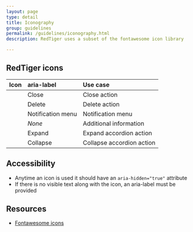 ```yaml
---
layout: page
type: detail
title: Iconography
group: guidelines
permalink: /guidelines/iconography.html
description: RedTiger uses a subset of the fontawesome icon library

---
```


## RedTiger icons

| Icon | aria-label | Use case |
| :--- | :--- | :--- |
| <i class="fa fa-times" aria-hidden="true"></i> | Close <item> | Close action |
| <i class="fa fa-trash-o" aria-hidden="true"></i> | Delete <item> | Delete action |
| <i class="fa fa-bell-o" aria-hidden="true"></i> | Notification menu | Notification menu |
| <i class="fa fa-info-circle" aria-hidden="true"></i> | _None_ | Additional information |
| <i class="fa fa-angle-down" aria-hidden="true"></i> | Expand <item> | Expand accordion action |
| <i class="fa fa-angle-up" aria-hidden="true"></i> | Collapse <item> | Collapse accordion action | 

## Accessibility
* Anytime an icon is used it should have an `aria-hidden="true"` attribute
* If there is no visible text along with the icon, an aria-label must be provided

## Resources
* [Fontawesome icons](http://fontawesome.io/icons/)
